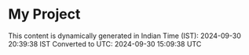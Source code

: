 # My Project

This content is dynamically generated in Indian Time (IST): 2024-09-30 20:39:38 IST
Converted to UTC: 2024-09-30 15:09:38 UTC
